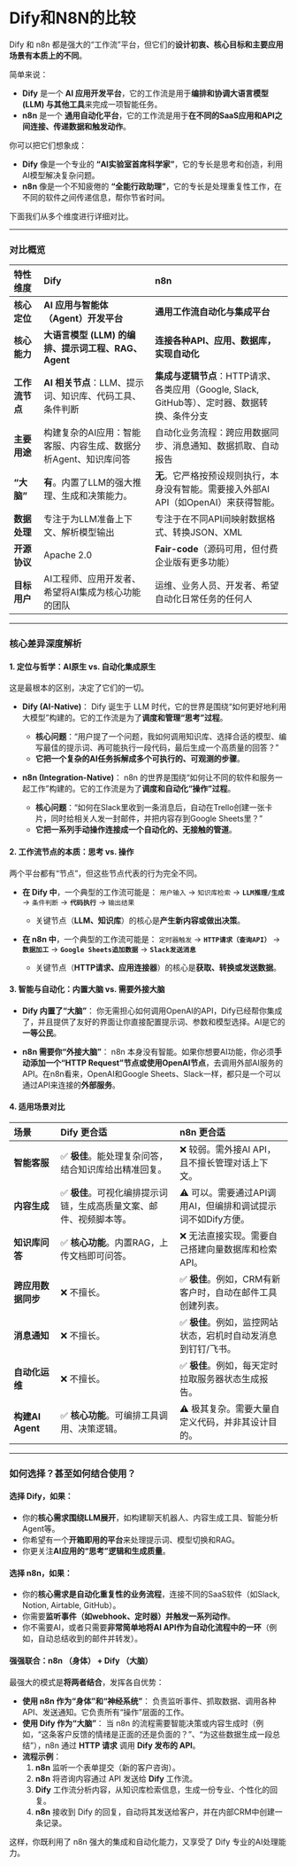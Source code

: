# Dify和N8N的比较

Dify 和 n8n 都是强大的“工作流”平台，但它们的**设计初衷、核心目标和主要应用场景有本质上的不同**。

简单来说：
*   **Dify** 是一个 **AI 应用开发平台**，它的工作流是用于**编排和协调大语言模型 (LLM) 与其他工具**来完成一项智能任务。
*   **n8n** 是一个 **通用自动化平台**，它的工作流是用于**在不同的SaaS应用和API之间连接、传递数据和触发动作**。

你可以把它们想象成：
*   **Dify** 像是一个专业的 **“AI实验室首席科学家”**，它的专长是思考和创造，利用AI模型解决复杂问题。
*   **n8n** 像是一个不知疲倦的 **“全能行政助理”**，它的专长是处理重复性工作，在不同的软件之间传递信息，帮你节省时间。

下面我们从多个维度进行详细对比。

---

### 对比概览

| 特性维度       | Dify                                                         | n8n                                                          |
| :------------- | :----------------------------------------------------------- | :----------------------------------------------------------- |
| **核心定位**   | **AI 应用与智能体（Agent）开发平台**                         | **通用工作流自动化与集成平台**                               |
| **核心能力**   | **大语言模型 (LLM) 的编排、提示词工程、RAG、Agent**          | **连接各种API、应用、数据库，实现自动化**                    |
| **工作流节点** | **AI 相关节点**：LLM、提示词、知识库、代码工具、条件判断     | **集成与逻辑节点**：HTTP请求、各类应用（Google, Slack, GitHub等）、定时器、数据转换、条件分支 |
| **主要用途**   | 构建复杂的AI应用：智能客服、内容生成、数据分析Agent、知识库问答 | 自动化业务流程：跨应用数据同步、消息通知、数据抓取、自动报告 |
| **“大脑”**     | **有**。内置了LLM的强大推理、生成和决策能力。                | **无**。它严格按预设规则执行，本身没有智能。需要接入外部AI API（如OpenAI）来获得智能。 |
| **数据处理**   | 专注于为LLM准备上下文、解析模型输出                          | 专注于在不同API间映射数据格式、转换JSON、XML                 |
| **开源协议**   | Apache 2.0                                                   | **Fair-code**（源码可用，但付费企业版有更多功能）            |
| **目标用户**   | AI工程师、应用开发者、希望将AI集成为核心功能的团队           | 运维、业务人员、开发者、希望自动化日常任务的任何人           |

---

### 核心差异深度解析

#### 1. 定位与哲学：AI原生 vs. 自动化集成原生

这是最根本的区别，决定了它们的一切。

*   **Dify (AI-Native)**：
    Dify 诞生于 LLM 时代，它的世界是围绕“如何更好地利用大模型”构建的。它的工作流是为了**调度和管理“思考”过程**。
    *   **核心问题**：“用户提了一个问题，我如何调用知识库、选择合适的模型、编写最佳的提示词、再可能执行一段代码，最后生成一个高质量的回答？”
    *   **它把一个复杂的AI任务拆解成多个可执行的、可观测的步骤**。

*   **n8n (Integration-Native)**：
    n8n 的世界是围绕“如何让不同的软件和服务一起工作”构建的。它的工作流是为了**调度和自动化“操作”过程**。
    *   **核心问题**：“如何在Slack里收到一条消息后，自动在Trello创建一张卡片，同时给相关人发一封邮件，并把内容存到Google Sheets里？”
    *   **它把一系列手动操作连接成一个自动化的、无接触的管道**。

#### 2. 工作流节点的本质：思考 vs. 操作

两个平台都有“节点”，但这些节点代表的行为完全不同。

*   **在 Dify 中**，一个典型的工作流可能是：
    `用户输入` -> `知识库检索` -> **`LLM推理/生成`** -> `条件判断` -> **`代码执行`** -> `输出结果`
    *   关键节点（**LLM、知识库**）的核心是**产生新内容或做出决策**。

*   **在 n8n 中**，一个典型的工作流可能是：
    `定时器触发` -> **`HTTP请求（查询API）`** -> **`数据加工`** -> **`Google Sheets追加数据`** -> **`Slack发送消息`**
    *   关键节点（**HTTP请求、应用连接器**）的核心是**获取、转换或发送数据**。

#### 3. 智能与自动化：内置大脑 vs. 需要外接大脑

*   **Dify 内置了“大脑”**： 你无需担心如何调用OpenAI的API，Dify已经帮你集成了，并且提供了友好的界面让你直接配置提示词、参数和模型选择。AI是它的**一等公民**。

*   **n8n 需要你“外接大脑”**： n8n 本身没有智能。如果你想要AI功能，你必须**手动添加一个“HTTP Request”节点或使用OpenAI节点**，去调用外部AI服务的API。在n8n看来，OpenAI和Google Sheets、Slack一样，都只是一个可以通过API来连接的**外部服务**。

#### 4. 适用场景对比

| 场景               | Dify 更合适                                                  | n8n 更合适                                                   |
| :----------------- | :----------------------------------------------------------- | :----------------------------------------------------------- |
| **智能客服**       | ✅ **极佳**。能处理复杂问答，结合知识库给出精准回复。         | ❌ 较弱。需外接AI API，且不擅长管理对话上下文。               |
| **内容生成**       | ✅ **极佳**。可视化编排提示词链，生成高质量文案、邮件、视频脚本等。 | ⚠️ 可以。需要通过API调用AI，但编排和调试提示词不如Dify方便。  |
| **知识库问答**     | ✅ **核心功能**。内置RAG，上传文档即可问答。                  | ❌ 无法直接实现。需要自己搭建向量数据库和检索API。            |
| **跨应用数据同步** | ❌ 不擅长。                                                   | ✅ **极佳**。例如，CRM有新客户时，自动在邮件工具创建列表。    |
| **消息通知**       | ❌ 不擅长。                                                   | ✅ **极佳**。例如，监控网站状态，宕机时自动发消息到钉钉/飞书。 |
| **自动化运维**     | ❌ 不擅长。                                                   | ✅ **极佳**。例如，每天定时拉取服务器状态生成报告。           |
| **构建AI Agent**   | ✅ **核心功能**。可编排工具调用、决策逻辑。                   | ⚠️ 极其复杂。需要大量自定义代码，并非其设计目的。             |

---

### 如何选择？甚至如何结合使用？

#### 选择 Dify，如果：

*   你的**核心需求围绕LLM展开**，如构建聊天机器人、内容生成工具、智能分析Agent等。
*   你希望有一个**开箱即用的平台**来处理提示词、模型切换和RAG。
*   你更关注**AI应用的“思考”逻辑和生成质量**。

#### 选择 n8n，如果：

*   你的**核心需求是自动化重复性的业务流程**，连接不同的SaaS软件（如Slack, Notion, Airtable, GitHub）。
*   你需要**监听事件（如webhook、定时器）并触发一系列动作**。
*   你不需要AI，或者只需要**非常简单地将AI API作为自动化流程中的一环**（例如，自动总结收到的邮件并转发）。

#### 强强联合：n8n （身体） + Dify （大脑）

最强大的模式是**将两者结合**，发挥各自优势：
*   **使用 n8n 作为“身体”和“神经系统”**： 负责监听事件、抓取数据、调用各种API、发送通知。它负责所有“操作”层面的工作。
*   **使用 Dify 作为“大脑”**： 当 n8n 的流程需要智能决策或内容生成时（例如，“这条客户反馈的情绪是正面的还是负面的？”、“为这些数据生成一段总结”），n8n 通过 **HTTP 请求** 调用 **Dify 发布的 API**。
*   **流程示例**：
    1.  **n8n** 监听一个表单提交（新的客户咨询）。
    2.  **n8n** 将咨询内容通过 API 发送给 **Dify** 工作流。
    3.  **Dify** 工作流分析内容，从知识库检索信息，生成一份专业、个性化的回复。
    4.  **n8n** 接收到 Dify 的回复，自动将其发送给客户，并在内部CRM中创建一条记录。

这样，你既利用了 n8n 强大的集成和自动化能力，又享受了 Dify 专业的AI处理能力。